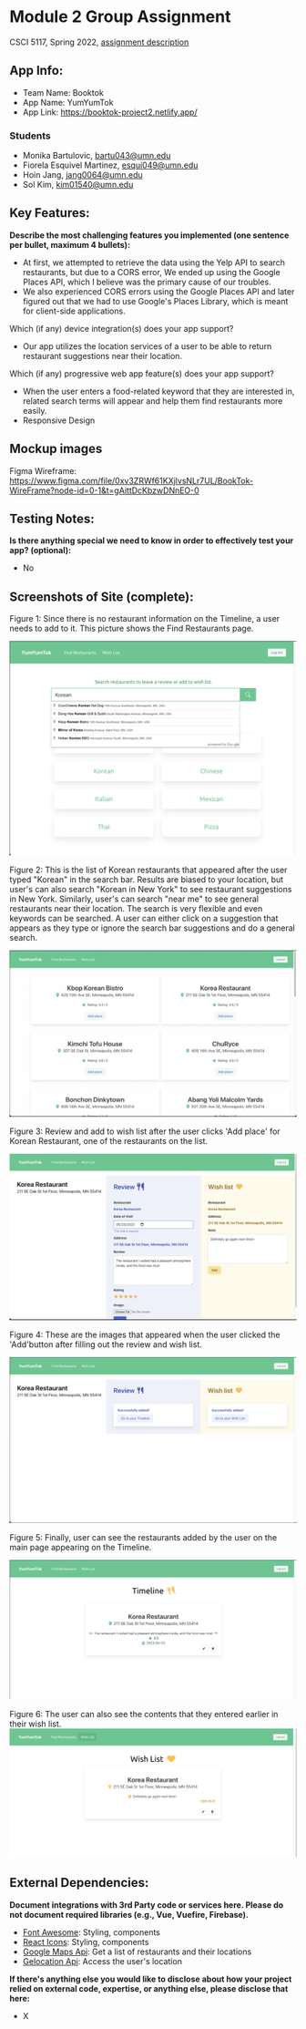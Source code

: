 # Module 2 Group Assignment

CSCI 5117, Spring 2022, [assignment description](https://canvas.umn.edu/courses/355584/pages/project-2)

## App Info:

* Team Name: Booktok
* App Name: YumYumTok
* App Link: <https://booktok-project2.netlify.app/>

### Students

* Monika Bartulovic, bartu043@umn.edu
* Fiorela Esquivel Martinez, esqui049@umn.edu
* Hoin Jang, jang0064@umn.edu
* Sol Kim, kim01540@umn.edu


## Key Features:

**Describe the most challenging features you implemented
(one sentence per bullet, maximum 4 bullets):**

* At first, we attempted to retrieve the data using the Yelp API to search restaurants, but due to a CORS error, We ended up using the Google Places API, which I believe was the primary cause of our troubles.
* We also experienced CORS errors using the Google Places API and later figured out that we had to use Google's Places Library, which is meant for client-side applications.

Which (if any) device integration(s) does your app support?

* Our app utilizes the location services of a user to be able to return restaurant suggestions near their location. 

Which (if any) progressive web app feature(s) does your app support?

* When the user enters a food-related keyword that they are interested in, related search terms will appear and help them find restaurants more easily.
* Responsive Design



## Mockup images

Figma Wireframe: https://www.figma.com/file/0xv3ZRWf61KXjlvsNLr7UL/BookTok-WireFrame?node-id=0-1&t=gAittDcKbzwDNnEO-0


## Testing Notes:

**Is there anything special we need to know in order to effectively test your app? (optional):**

* No

## Screenshots of Site (complete):
Figure 1: Since there is no restaurant information on the Timeline, a user needs to add to it. This picture shows the Find Restaurants page. 

![](/nextjs-starter/static/FindRestaurants.jpeg)

Figure 2: This is the list of Korean restaurants that appeared after the user typed "Korean" in the search bar. Results are biased to your location, 
but user's can also search "Korean in New York" to see restaurant suggestions in New York. Similarly, user's can search "near me" to see general 
restaurants near their location. The search is very flexible and even keywords can be searched. A user can either click on a suggestion that appears
as they type or ignore the search bar suggestions and do a general search. 

![](/nextjs-starter/static/RestaurantLists.jpeg)

Figure 3: Review and add to wish list after the user clicks 'Add place' for Korean Restaurant, one of the restaurants on the list.

![](/nextjs-starter/static/Review.jpeg)

Figure 4: These are the images that appeared when the user clicked the 'Add'button after filling out the review and wish list.

![](/nextjs-starter/static/AfterClicking.jpeg)

Figure 5: Finally, user can see the restaurants added by the user on the main page appearing on the Timeline. 

![](/nextjs-starter/static/Timeline.jpeg)

Figure 6: The user can also see the contents that they entered earlier in their wish list.
![](/nextjs-starter/static/WishList.jpeg)





## External Dependencies:

**Document integrations with 3rd Party code or services here.
Please do not document required libraries (e.g., Vue, Vuefire, Firebase).**

* [Font Awesome](https://fontawesome.com/): Styling, components
* [React Icons](https://react-icons.github.io/react-icons/): Styling, components
* [Google Maps Api](https://mapsplatform.google.com/?utm_source=search&utm_medium=googleads&utm_campaign=brand_core_exa_desk_mobile_us&gad=1&gclid=CjwKCAjwxr2iBhBJEiwAdXECw1nmUt1ONu7nYh5VrzdUvheIJCWWHBWV8rhHddX-VLNrBN4z8qG5oRoCPV8QAvD_BwE&gclsrc=aw.ds): Get a list of restaurants and their locations
* [Gelocation Api](https://developer.mozilla.org/en-US/docs/Web/API/Geolocation_API): Access the user's location

**If there's anything else you would like to disclose about how your project
relied on external code, expertise, or anything else, please disclose that
here:**

* X
